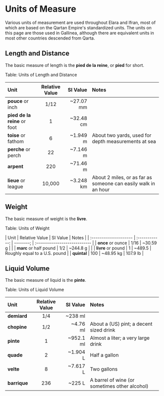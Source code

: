 # Units of Measure

Various units of measurement are used throughout Elara and Ifran, most of which are based on the Qartan Empire's standardized units. The units on this page are those used in Gallinea, although there are equivalent units in most other countries descended from Qarta.

## Length and Distance

The basic measure of length is the **pied de la reine**, or **pied** for short.

Table: Units of Length and Distance

| Unit                         | Relative Value | SI Value  | Notes                                                          |
| :--------------------------- | :------------: | --------: | :------------------------------------------------------------- |
| **pouce** or inch            | 1/12           | ~27.07 mm |                                                                |
| **pied de la reine** or foot | 1              | ~32.48 cm |                                                                |
| **toise** or fathom          | 6              | ~1.949 m  | About two yards, used for depth measurements at sea            |
| **perche** or perch          | 22             | ~7.146 m  |                                                                |
| **arpent**                   | 220            | ~71.46 m  |                                                                |
| **lieue** or league          | 10,000         | ~3.248 km | About 2 miles, or as far as someone can easily walk in an hour |

## Weight

The basic measure of weight is the **livre**.

Table: Units of Weight

| Unit                   | Relative Value | SI Value  | Notes                         |
| :--------------------- | :------------: | --------; | :---------------------------- |
| **once** or ounce      | 1/16           | ~30.59 g  |                               |
| **marc** or half pound | 1/2            | ~244.8 g  |                               |
| **livre** or pound     | 1              | ~489.5    | Roughly equal to a U.S. pound |
| **quintal**            | 100            | ~48.95 kg | 107.9 lb                      |

## Liquid Volume

The basic measure of liquid is the **pinte**.

Table: Units of Liquid Volume

| Unit         | Relative Value | SI Value  | Notes                                         |
| :----------- | :------------: | --------: | :-------------------------------------------- |
| **demiard**  | 1/4            | ~238 ml   |                                               |
| **chopine**  | 1/2            | ~4.76 ml  | About a (US) pint; a decent sized drink       |
| **pinte**    | 1              | ~952.1 ml | Almost a liter; a very large drink            |
| **quade**    | 2              | ~1.904 L  | Half a gallon                                 |
| **velte**    | 8              | ~7.617 L  | Two gallons                                   |
| **barrique** | 236            | ~225 L    | A barrel of wine (or sometimes other alcohol) |



